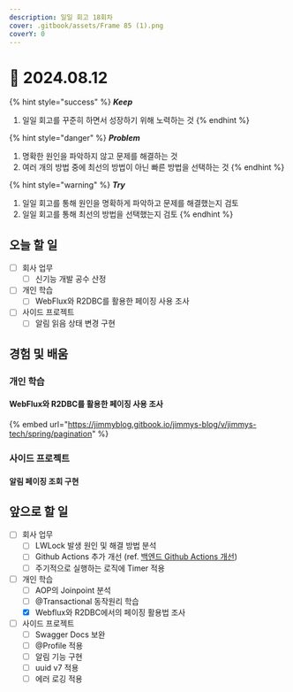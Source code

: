 ```yaml
---
description: 일일 회고 18회차
cover: .gitbook/assets/Frame 85 (1).png
coverY: 0
---
```


# 🙂 2024.08.12

{% hint style="success" %}
_**Keep**_

1. 일일 회고를 꾸준히 하면서 성장하기 위해 노력하는 것
{% endhint %}

{% hint style="danger" %}
_**Problem**_

1. 명확한 원인을 파악하지 않고 문제를 해결하는 것
2. 여러 개의 방법 중에 최선의 방법이 아닌 빠른 방법을 선택하는 것
{% endhint %}

{% hint style="warning" %}
_**Try**_

1. 일일 회고를 통해 원인을 명확하게 파악하고 문제를 해결했는지 검토
2. 일일 회고를 통해 최선의 방법을 선택했는지 검토
{% endhint %}

## 오늘 할 일

* [ ] 회사 업무
  * [ ] 신기능 개발 공수 산정
* [ ] 개인 학습
  * [ ] WebFlux와 R2DBC를 활용한 페이징 사용 조사
* [ ] 사이드 프로젝트
  * [ ] 알림 읽음 상태 변경 구현

## 경험 및 배움

### 개인 학습

#### WebFlux와 R2DBC를 활용한 페이징 사용 조사

{% embed url="https://jimmyblog.gitbook.io/jimmys-blog/v/jimmys-tech/spring/pagination" %}

### 사이드 프로젝트

#### 알림 페이징 조회 구현



## 앞으로 할 일

* [ ] 회사 업무
  * [ ] LWLock 발생 원인 및 해결 방법 분석
  * [ ] Github Actions 추가 개선 (ref. [백엔드 Github Actions 개선](https://jimmyblog.gitbook.io/jimmys-blog/v/jimmys-log#undefined-2))
  * [ ] 주기적으로 실행하는 로직에 Timer 적용
* [ ] 개인 학습
  * [ ] AOP의 Joinpoint 분석
  * [ ] @Transactional 동작원리 학습
  * [x] Webflux와 R2DBC에서의 페이징 활용법 조사
* [ ] 사이드 프로젝트
  * [ ] Swagger Docs 보완
  * [ ] @Profile 적용
  * [ ] 알림 기능 구현
  * [ ] uuid v7 적용
  * [ ] 에러 로깅 적용
